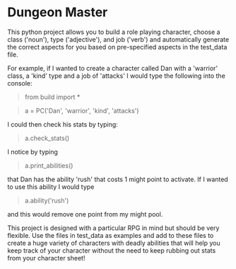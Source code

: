 # Dungeon Master
This python project allows you to build a role playing character, choose a class ('noun'),
type ('adjective'), and job ('verb') and automatically generate the correct aspects for you
based on pre-specified aspects in the test_data file.

For example, if I wanted to create a character called Dan with a 'warrior' class, a 'kind' type and
a job of 'attacks' I would type the following into the console:

> from build import *

> a = PC('Dan', 'warrior', 'kind', 'attacks')

I could then check his stats by typing:

> a.check_stats()

I notice by typing

> a.print_abilities()

that Dan has the ability 'rush' that costs 1 might point to activate.
If I wanted to use this ability I would type

> a.ability('rush')

and this would remove one point from my might pool.

This project is designed with a particular RPG in mind but should be very flexible.
Use the files in test_data as examples and add to these files to create a huge
variety of characters with deadly abilities that will help you keep track of your
character without the need to keep rubbing out stats from your character sheet!
